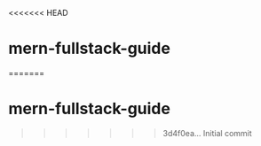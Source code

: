 <<<<<<< HEAD
# mern-fullstack-guide

=======
# mern-fullstack-guide
>>>>>>> 3d4f0ea... Initial commit
